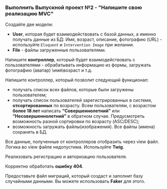 ### Выполнить Выпускной проект №2 - "Напишите свою реализацию MVC"

Cоздайте две модели:
- **User**, которая будет взаимодействовать с базой данных, а именно получать данные из БД: Имя, возраст, описание, фотографию   (URL) - используйте `Eloquent` и `Intervention Image` при желании.
- **File** - файлы загруженные пользователями.

Напишите **контроллер**, который будет взаимодействовать с пользователями - обрабатывать информацию из формы, загружать фотографию (аватар) \имя\возраст и т.д.

Напишите контроллер, который позволит следующий функционал:
- получать список всех файлов, которые были загружены пользователем;
- получать список пользователей зарегистрированных в системе, **отсортированных** по возрасту. Всем пользователям, с возрастом **более 18 лет** написать **“Совершеннолетний”** или **“Несовершеннолетний”** в обратном случае. Предусмотреть возможность разной сортировки по возрасту (ASC/DESC);
- возможность загружать файлы(изображения). Все файлы (имена) сохранять в БД.

Все данные, полученные от контроллеров отобразить через view файл. Логика во view файле недопустима. Используйте **Twig**.

Реализовать регистрацию и авторизацию пользователя.

Корректно обработать **ошибку 404**.

Предоставьте файл миграций, который создаст и заполнит базу случайными данными. Вы можете использовать **Faker** для этого.
